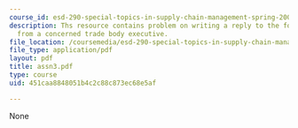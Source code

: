 ```yaml
---
course_id: esd-290-special-topics-in-supply-chain-management-spring-2005
description: Ths resource contains problem on writing a reply to the following e-mail
  from a concerned trade body executive.
file_location: /coursemedia/esd-290-special-topics-in-supply-chain-management-spring-2005/451caa8848051b4c2c88c873ec68e5af_assn3.pdf
file_type: application/pdf
layout: pdf
title: assn3.pdf
type: course
uid: 451caa8848051b4c2c88c873ec68e5af

---
```

None